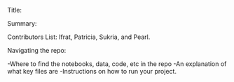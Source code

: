 Title:

Summary: 

Contributors List: Ifrat, Patricia, Sukria, and Pearl. 

Navigating the repo: 

-Where to find the notebooks, data, code, etc in the repo
-An explanation of what key files are 
-Instructions on how to run your project. 
